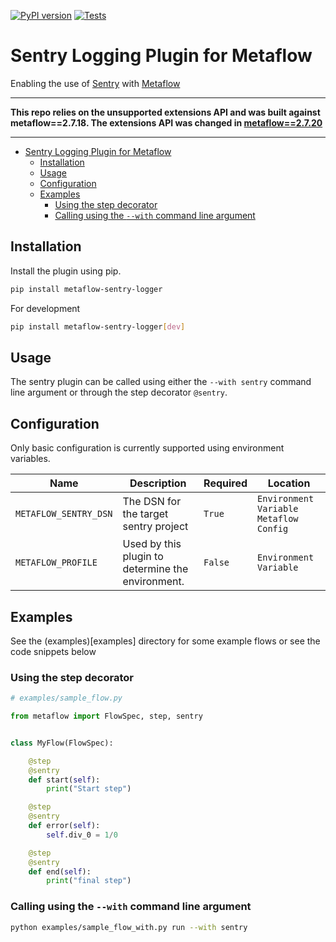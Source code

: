 [![PyPI version](https://badge.fury.io/py/metaflow-sentry-logger.svg)](https://badge.fury.io/py/metaflow-sentry-logger)
[![Tests](https://github.com/rsmith013/metaflow-sentry-logger/actions/workflows/tests.yaml/badge.svg)](https://github.com/rsmith013/metaflow-sentry-logger/actions/workflows/tests.yaml)

# Sentry Logging Plugin for Metaflow

Enabling the use of [Sentry](https://sentry.io/) with [Metaflow](https://metaflow.org/)

***
**This repo relies on the unsupported extensions API and was built against metaflow==2.7.18. The extensions API was changed in [metaflow==2.7.20](https://github.com/Netflix/metaflow/releases/tag/2.7.20)**
***


- [Sentry Logging Plugin for Metaflow](#sentry-logging-plugin-for-metaflow)
  - [Installation](#installation)
  - [Usage](#usage)
  - [Configuration](#configuration)
  - [Examples](#examples)
    - [Using the step decorator](#using-the-step-decorator)
    - [Calling using the `--with` command line argument](#calling-using-the---with-command-line-argument)

## Installation

Install the plugin using pip.

```bash
pip install metaflow-sentry-logger
```

For development 

```bash
pip install metaflow-sentry-logger[dev]
```

## Usage

The sentry plugin can be called using either the `--with sentry` command line argument or through the step decorator `@sentry`.

## Configuration

Only basic configuration is currently supported using environment variables.

| Name                  | Description                                       | Required | Location                                 |
| --------------------- | ------------------------------------------------- | -------- | ---------------------------------------- |
| `METAFLOW_SENTRY_DSN` | The DSN for the target sentry project             | `True`   | `Environment Variable` `Metaflow Config` |
| `METAFLOW_PROFILE`    | Used by this plugin to determine the environment. | `False`  | `Environment Variable`                   |

## Examples

See the (examples)[examples] directory for some example flows or see the code snippets below

### Using the step decorator

```python
# examples/sample_flow.py 

from metaflow import FlowSpec, step, sentry


class MyFlow(FlowSpec):

    @step
    @sentry
    def start(self):
        print("Start step")

    @step
    @sentry
    def error(self):
        self.div_0 = 1/0

    @step
    @sentry
    def end(self):
        print("final step")
```

### Calling using the `--with` command line argument

```bash
python examples/sample_flow_with.py run --with sentry
```


